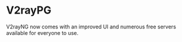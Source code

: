 # V2rayPG
V2rayNG now comes with an improved UI and numerous free servers available for everyone to use.
